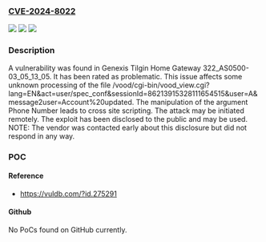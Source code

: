 ### [CVE-2024-8022](https://cve.mitre.org/cgi-bin/cvename.cgi?name=CVE-2024-8022)
![](https://img.shields.io/static/v1?label=Product&message=Tilgin%20Home%20Gateway&color=blue)
![](https://img.shields.io/static/v1?label=Version&message=%3D%20322_AS0500-03_05_13_05%20&color=brighgreen)
![](https://img.shields.io/static/v1?label=Vulnerability&message=CWE-79%20Cross%20Site%20Scripting&color=brighgreen)

### Description

A vulnerability was found in Genexis Tilgin Home Gateway 322_AS0500-03_05_13_05. It has been rated as problematic. This issue affects some unknown processing of the file /vood/cgi-bin/vood_view.cgi?lang=EN&act=user/spec_conf&sessionId=86213915328111654515&user=A&message2user=Account%20updated. The manipulation of the argument Phone Number leads to cross site scripting. The attack may be initiated remotely. The exploit has been disclosed to the public and may be used. NOTE: The vendor was contacted early about this disclosure but did not respond in any way.

### POC

#### Reference
- https://vuldb.com/?id.275291

#### Github
No PoCs found on GitHub currently.

